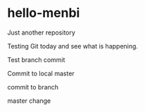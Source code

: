 # hello-menbi
Just another repository

Testing Git today and see what is happening.

Test branch commit

Commit to local master

commit to branch

master change
